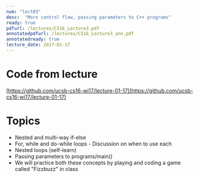 ```yaml
---
num: "lect03"
desc:  "More control flow, passing parameters to C++ programs"
ready: true
pdfurl: /lectures/CS16_Lecture3.pdf
annotatedpdfurl: /lectures/CS16_Lecture3_ann.pdf 
annotatedready: true
lecture_date: 2017-01-17
---
```



# Code from lecture
[https://github.com/ucsb-cs16-wi17/lecture-01-17](https://github.com/ucsb-cs16-wi17/lecture-01-17)

# Topics
* Nested and multi-way if-else 
* For, while and do-while loops - Discussion on when to use each
* Nested loops (self-learn)  
* Passing parameters to programs/main()
* We will practice both these concepts by playing and coding a game called "Fizzbuzz" in class






